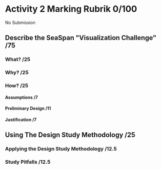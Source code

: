 # Activity 2 Marking Rubrik  0/100

No Submission

## Describe the SeaSpan "Visualization Challenge"  /75

### What?  /25

### Why?  /25

### How?  /25

#### Assumptions  /7

#### Preliminary Design  /11

#### Justification  /7

## Using The Design Study Methodology  /25

### Applying the Design Study Methodology  /12.5

### Study Pitfalls  /12.5